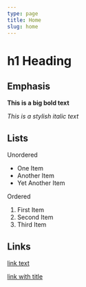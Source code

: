 ```yaml
---
type: page
title: Home
slug: home
---
```


# h1 Heading

## Emphasis

**This is a big bold text**

*This is a stylish italic text*

## Lists

Unordered

* One Item
* Another Item
* Yet Another Item

Ordered

1. First Item
2. Second Item
3. Third Item

## Links

[link text](http://google.com)

[link with title](http://google.com "title text!")
